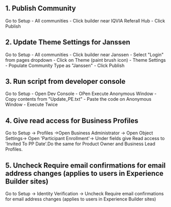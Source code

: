 ## 1. Publish Community

Go to Setup - All communities - Click builder near IQVIA Referall Hub - Click Publish

## 2. Update Theme Settings for Janssen
Go to Setup - All communities - Click builder near Janssen - Select "Login" from pages dropdown - Click on Theme (paint brush icon)  - Theme Settings - Populate Community Type as "Janssen" - Click Publish

## 3. Run script from developer console
Go to Setup - Open Dev Console - OPen Execute Anonymous Window - Copy contents from "Update_PE.txt" - Paste the code on  Anonymous Window - Execute Twice

## 4. Give read access for Business Profiles 
Go to Setup -> Profiles ->Open Business Administrator -> Open Object Settings-> Open 'Participant Enrollment'-> Under fields give Read access to 'Invited To PP Date'.Do the same for Product Owner and Business Lead Profiles.

## 5. Uncheck Require email confirmations for email address changes (applies to users in Experience Builder sites)
Go to Setup -> Identity Verification -> Uncheck Require email confirmations for email address changes (applies to users in Experience Builder sites)